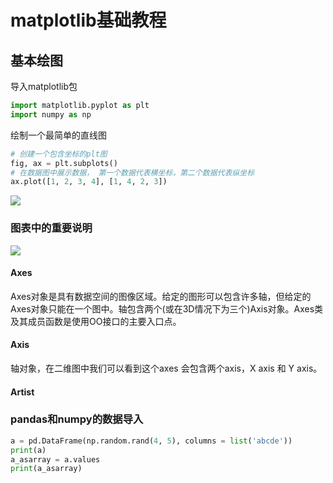 # matplotlib基础教程


## 基本绘图

导入matplotlib包

```py
import matplotlib.pyplot as plt
import numpy as np
```

绘制一个最简单的直线图

```py
# 创建一个包含坐标的plt图
fig, ax = plt.subplots()
# 在数据图中展示数据， 第一个数据代表横坐标，第二个数据代表纵坐标
ax.plot([1, 2, 3, 4], [1, 4, 2, 3])
```

![](http://ossp.pengjunjie.com/markdown-img-paste-20200804122650576.png)

### 图表中的重要说明

![](http://ossp.pengjunjie.com/markdown-img-paste-20200804122915774.png)


#### Axes

Axes对象是具有数据空间的图像区域。给定的图形可以包含许多轴，但给定的Axes对象只能在一个图中。轴包含两个(或在3D情况下为三个)Axis对象。Axes类及其成员函数是使用OO接口的主要入口点。


#### Axis

轴对象，在二维图中我们可以看到这个axes 会包含两个axis，X axis 和 Y axis。

#### Artist

### pandas和numpy的数据导入

```py
a = pd.DataFrame(np.random.rand(4, 5), columns = list('abcde'))
print(a)
a_asarray = a.values
print(a_asarray)
```
